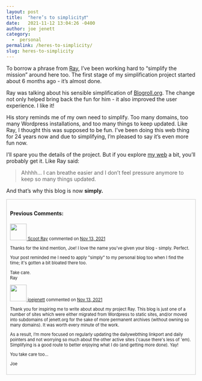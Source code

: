 ```yaml
---
layout: post
title:  "here’s to simplicity❗️"
date:   2021-11-12 13:04:26 -0400
author: joe jenett
category:
  -  personal
permalink: /heres-to-simplicity/
slug: heres-to-simplicity
---
```

<p>To borrow a phrase from <a href="https://blogroll.org/keeping-it-simple/" title="Keeping it simple - Blogroll.org">Ray</a>, I’ve been working hard to “simplify the mission” around here too.  The first stage of my simplification project started about 6 months ago - it’s almost done.</p>

<p>Ray was talking about his sensible simplification of <a href="https://blogroll.org/" title="Ye Olde Blogroll">Blogroll.org</a>. The change not only helped bring back the fun for him - it also improved the user experience. I like it!</p>

<p>His story reminds me of my own need to simplify. Too many domains, too many Wordpress installations, and too many things to keep updated. Like Ray, I thought this was supposed to be fun. I’ve been doing this web thing for 24 years now and due to simplifying, I’m pleased to say it’s even more fun now. </p>

<p>I’ll spare you the details of the project. But if you explore <a href="#aka">my web</a> a bit, you’ll probably get it. Like Ray said:</p>

<blockquote><p>Ahhhh… I can breathe easier and I don’t feel pressure anymore to keep so many things updated.</p></blockquote>

<p>And that’s why this blog is now <strong>simply.</strong></p>

<div style="padding:9px;border:1px solid #ccc;">
<h4>Previous Comments:</h4>
<p style="font-size:.8em;"><a href="https://github.com/ScootRay" title=""><img src="https://avatars.githubusercontent.com/u/12983100?v=4?v=3&s=88" alt="" width="44" /> Scoot Ray</a> commented on <a href="https://github.com/joejenett/simply/issues/1#issuecomment-968181005" title="">Nov 13, 2021</a>
</p>
<p style="font-size:.8em;">Thanks for the kind mention, Joe! I love the name you've given your blog - simply. Perfect.
</p>
<p style="font-size:.8em;">Your post reminded me I need to apply "simply" to my personal blog too when I find the time; it's gotten a bit bloated there too.
</p>
<p style="font-size:.8em;">Take care.<br />
Ray
</p>
<p style="font-size:.8em;"><a href="https://github.com/joejenett" title=""><img src="https://avatars.githubusercontent.com/u/52048847?v=4?v=3&s=88" alt="" width="44" /> joejenett</a> commented on <a href="https://github.com/joejenett/simply/issues/1#issuecomment-968182994" title="">Nov 13, 2021</a>
</p>
<p style="font-size:.8em;">Thank you for inspiring me to write about about my project Ray. This blog is just one of a number of sites which were either migrated from Wordpress to static sites, and/or moved into subdomains of jenett.org for the sake of more permanent archives (without owning so many domains). It was worth every minute of the work.
</p>
<p style="font-size:.8em;">As a result, I’m more focused on regularly updating the dailywebthing linkport and daily pointers and not worrying so much about the other active sites ('cause there's less of 'em). Simplifying is a good route to better enjoying what I do (and getting more done). Yay!
</p>
<p style="font-size:.8em;">You take care too...
</p>
<p style="font-size:.8em;">Joe
</p>
</div>